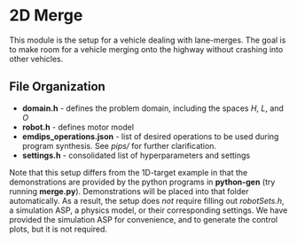 # 2D Merge
This module is the setup for a vehicle dealing with lane-merges. The goal is to make room for a vehicle merging onto the highway without crashing into other vehicles.

## File Organization
- **domain.h** - defines the problem domain, including the spaces $H$, $L$, and $O$
- **robot.h** - defines motor model
- **emdips_operations.json** - list of desired operations to be used during program synthesis. See *pips/* for further clarification.
- **settings.h** - consolidated list of hyperparameters and settings

Note that this setup differs from the 1D-target example in that the demonstrations are provided by the python programs in **python-gen** (try running **merge.py**). Demonstrations will be placed into that folder automatically. 
As a result, the setup does *not* require filling out *robotSets.h*, a simulation ASP, a physics model, or their corresponding settings.
We have provided the simulation ASP for convenience, and to generate the control plots, but it is not required.